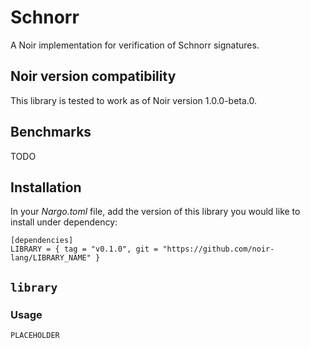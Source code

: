 # Schnorr

A Noir implementation for verification of Schnorr signatures.

## Noir version compatibility

This library is tested to work as of Noir version 1.0.0-beta.0.

## Benchmarks

TODO


## Installation

In your _Nargo.toml_ file, add the version of this library you would like to install under dependency:

```
[dependencies]
LIBRARY = { tag = "v0.1.0", git = "https://github.com/noir-lang/LIBRARY_NAME" }
```

## `library`

### Usage

`PLACEHOLDER`
